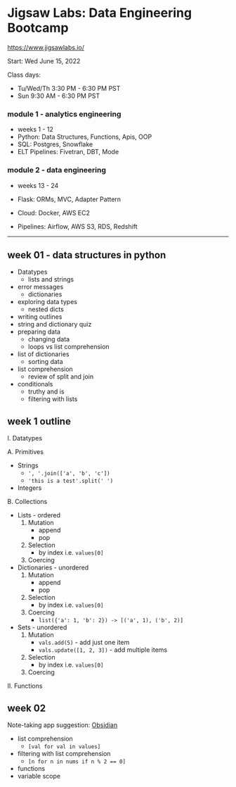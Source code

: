# Jigsaw Labs: Data Engineering Bootcamp

https://www.jigsawlabs.io/

Start: Wed June 15, 2022

Class days:

* Tu/Wed/Th 3:30 PM - 6:30 PM PST
* Sun 9:30 AM - 6:30 PM PST

### module 1 - analytics engineering

* weeks 1 - 12
* Python: Data Structures, Functions, Apis, OOP
* SQL: Postgres, Snowflake
* ELT Pipelines: Fivetran, DBT, Mode

### module 2 - data engineering

* weeks 13 - 24

* Flask: ORMs, MVC, Adapter Pattern
* Cloud: Docker, AWS EC2
* Pipelines: Airflow, AWS S3, RDS, Redshift

----------

## week 01 - data structures in python

* Datatypes
    * lists and strings
* error messages
    * dictionaries
* exploring data types
    * nested dicts
* writing outlines
* string and dictionary quiz
* preparing data
    * changing data
    * loops vs list comprehension
* list of dictionaries
    * sorting data
* list comprehension
    * review of split and join
* conditionals
    * truthy and is
    * filtering with lists

## week 1 outline

I. Datatypes

A. Primitives
* Strings
    * `', '.join(['a', 'b', 'c'])`
    * `'this is a test'.split(' ')`
* Integers

B. Collections
* Lists - ordered
    1. Mutation
        * append
        * pop
    2. Selection
        * by index i.e. `values[0]`
    3. Coercing
* Dictionaries - unordered
    1. Mutation
        * append
        * pop
    2. Selection
        * by index i.e. `values[0]`
    3. Coercing
        * `list({'a': 1, 'b': 2}) -> [('a', 1), ('b', 2)]`
* Sets - unordered
    1. Mutation
        * `vals.add(5)` - add just one item
        * `vals.update([1, 2, 3])` - add multiple items
    2. Selection
        * by index i.e. `values[0]`
    3. Coercing

II. Functions

## week 02

Note-taking app suggestion: [Obsidian](https://obsidian.md/)

* list comprehension
    * `[val for val in values]`
* filtering with list comprehension
    * `[n for n in nums if n % 2 == 0]`
* functions
* variable scope
